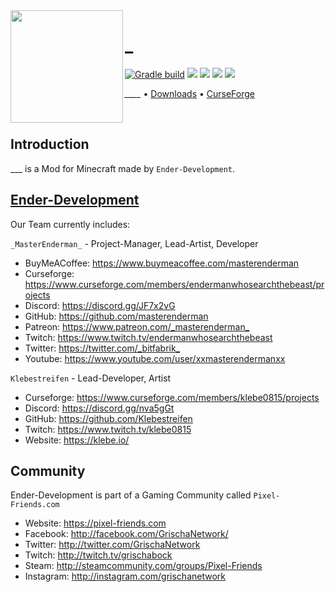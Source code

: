 <img src="src/main/resources/assets/_/icon.png" align="left" width="180px"/>

# _

[![Gradle build](https://github.com/Ender-Development/__/workflows/Gradle%20build/badge.svg)](https://github.com/Ender-Development/__/actions) [![](https://img.shields.io/github/license/Ender-Development/__.svg)](LICENSE) [![](https://img.shields.io/github/release/Ender-Development/__.svg)](https://github.com/Ender-Development/__/releases) ![](http://cf.way2muchnoise.eu/versions/minecraft___all.svg) [![](http://cf.way2muchnoise.eu/_.svg)](https://minecraft.curseforge.com/projects/_)

*____* • [Downloads](https://github.com/Ender-Development/__/releases) • [CurseForge](https://www.curseforge.com/minecraft/mc-mods/_)

<p>&nbsp;</p>

## Introduction

___ is a Mod for Minecraft made by `Ender-Development`.

## [Ender-Development](https://github.com/Ender-Development)

Our Team currently includes:

`_MasterEnderman_` - Project-Manager, Lead-Artist, Developer

- BuyMeACoffee: <https://www.buymeacoffee.com/masterenderman>
- Curseforge: <https://www.curseforge.com/members/endermanwhosearchthebeast/projects>
- Discord: <https://discord.gg/JF7x2vG>
- GitHub: <https://github.com/masterenderman>
- Patreon: <https://www.patreon.com/_masterenderman_>
- Twitch: <https://www.twitch.tv/endermanwhosearchthebeast>
- Twitter: <https://twitter.com/_bitfabrik_>
- Youtube: <https://www.youtube.com/user/xxmasterendermanxx>

`Klebestreifen` - Lead-Developer, Artist

- Curseforge: <https://www.curseforge.com/members/klebe0815/projects>
- Discord: <https://discord.gg/nva5gGt>
- GitHub: <https://github.com/Klebestreifen>
- Twitch: <https://www.twitch.tv/klebe0815>
- Website: <https://klebe.io/>

## Community

Ender-Development is part of a Gaming Community called `Pixel-Friends.com`

- Website: <https://pixel-friends.com>
- Facebook: <http://facebook.com/GrischaNetwork/>
- Twitter: <http://twitter.com/GrischaNetwork>
- Twitch: <http://twitch.tv/grischabock>
- Steam: <http://steamcommunity.com/groups/Pixel-Friends>
- Instagram: <http://instagram.com/grischanetwork>
